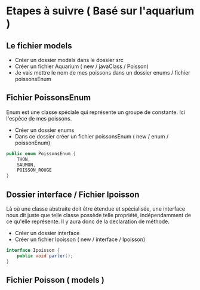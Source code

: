 # Etapes à suivre ( Basé sur l'aquarium )

## Le fichier models

- Créer un dossier models dans le dossier src 
- Créer un fichier Aquarium ( new / javaClass / Poisson) 
- Je vais mettre le nom de mes poissons dans un dossier enums / fichier poissonsEnum

## Fichier PoissonsEnum

Enum est une classe spéciale qui représente un groupe de constante. Ici l'espèce de mes poissons.
- Créer un dossier enums
- Dans ce dossier créer un fichier poissonsEnum ( new / enum / poissonEnum) 

```java
public enum PoissonsEnum {
    THON,
    SAUMON,
    POISSON_ROUGE
}
``` 

## Dossier interface / Fichier Ipoisson

Là où une classe abstraite doit être étendue et spécialisée, une interface nous dit juste que telle classe possède telle propriété, indépendamment de ce qu'elle représente.
Il y aura donc de la declaration de méthode.

- Créer un dossier interface
- Créer un fichier Ipoisson ( new / interface / Ipoisson)

```java
interface Ipoisson {
    public void parler();
}
```
## Fichier Poisson ( models )

